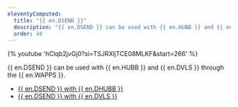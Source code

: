 ```yaml
---
eleventyComputed:
  title: "{{ en.DSEND }}"
  description: "{{ en.DSEND }} can be used with {{ en.HUBB }} and {{ en.DVLS }} through the {{ en.WAPPS }}."
  order: 40
---
```

{% youtube 'hClqb2jvGj0?si=TSJRXljTCE08MLKF&amp;start=266' %}

{{ en.DSEND }} can be used with {{ en.HUBB }} and {{ en.DVLS }} through the {{ en.WAPPS }}.
* [{{ en.DSEND }} with {{ en.DHUBB }}](/hub/send/)
* [{{ en.DSEND }} with {{ en.DVLS }}](/server/send/)